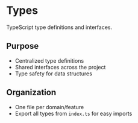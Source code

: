 # Types

TypeScript type definitions and interfaces.

## Purpose
- Centralized type definitions
- Shared interfaces across the project
- Type safety for data structures

## Organization
- One file per domain/feature
- Export all types from `index.ts` for easy imports

